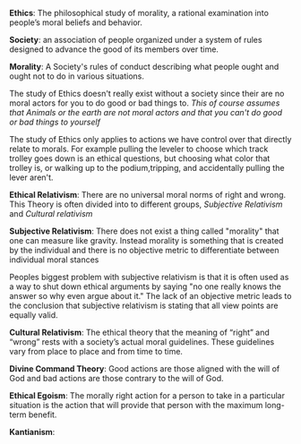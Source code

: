 **Ethics**: The philosophical study of morality, a rational examination into people’s moral beliefs and behavior. 

**Society**: an association of people organized under a system of rules designed to advance the good of its members over time. 

**Morality**: A Society's rules of conduct describing what people ought and ought not to do in various situations.

The study of Ethics doesn't really exist without a society since their are no moral actors for you to do good or bad things to. *This of course assumes that Animals or the earth are not moral actors and that you can't do good or bad things to yourself*

The study of Ethics only applies to actions we have control over that directly relate to morals. For example pulling the leveler to choose which track trolley goes down is an ethical questions, but choosing what color that trolley is, or walking up to the podium,tripping, and accidentally pulling the lever aren't.

**Ethical Relativism**: There are no universal moral norms of right and wrong. This Theory is often divided into to different groups, *Subjective Relativism* and *Cultural relativism*

**Subjective Relativism**: There does not exist a thing called "morality" that one can measure like gravity. Instead morality is something that is created by the individual and there is no objective metric to differentiate between individual moral stances

Peoples biggest problem with subjective relativism is that it is often used as a way to shut down ethical arguments by saying "no one really knows the answer so why even argue about it." The lack of an objective metric leads to the conclusion that subjective relativism is stating that all view points are equally valid.

**Cultural Relativism**: The ethical theory that the meaning of “right” and “wrong” rests with a society’s actual moral guidelines. These guidelines vary from place to place and from time to time.

**Divine Command Theory**: Good actions are those aligned with the will of God and bad actions are those contrary to the will of God.

**Ethical Egoism**: The morally right action for a person to take in a particular situation is the action that will provide that person with the maximum long-term benefit.

**Kantianism**: 